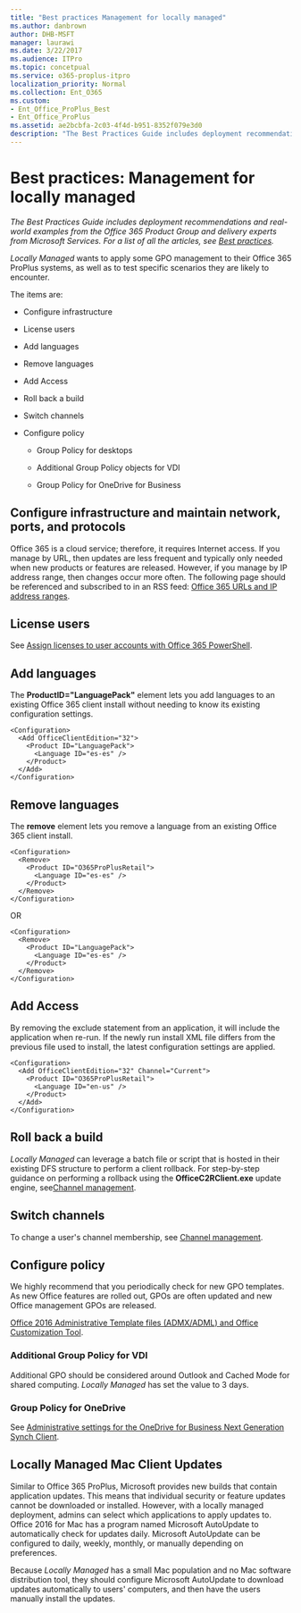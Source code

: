 ```yaml
---
title: "Best practices Management for locally managed"
ms.author: danbrown
author: DHB-MSFT
manager: laurawi
ms.date: 3/22/2017
ms.audience: ITPro
ms.topic: concetpual
ms.service: o365-proplus-itpro
localization_priority: Normal
ms.collection: Ent_O365
ms.custom:
- Ent_Office_ProPlus_Best
- Ent_Office_ProPlus
ms.assetid: ae2bcbfa-2c03-4f4d-b951-8352f079e3d0
description: "The Best Practices Guide includes deployment recommendations and real-world examples from the Office 365 Product Group and delivery experts from Microsoft Services. For a list of all the articles, see Best practices."
---
```


# Best practices: Management for locally managed

 *The Best Practices Guide includes deployment recommendations and real-world examples from the Office 365 Product Group and delivery experts from Microsoft Services. For a list of all the articles, see [Best practices](best-practices.md).* 
  
 *Locally Managed*  wants to apply some GPO management to their Office 365 ProPlus systems, as well as to test specific scenarios they are likely to encounter.
  
The items are:
  
- Configure infrastructure
    
- License users
    
- Add languages
    
- Remove languages
    
- Add Access
    
- Roll back a build
    
- Switch channels
    
- Configure policy
    
  - Group Policy for desktops
    
  - Additional Group Policy objects for VDI
    
  - Group Policy for OneDrive for Business
    
## Configure infrastructure and maintain network, ports, and protocols

Office 365 is a cloud service; therefore, it requires Internet access. If you manage by URL, then updates are less frequent and typically only needed when new products or features are released. However, if you manage by IP address range, then changes occur more often. The following page should be referenced and subscribed to in an RSS feed: [Office 365 URLs and IP address ranges](https://support.office.com/en-us/article/Office-365-URLs-and-IP-address-ranges-8548a211-3fe7-47cb-abb1-355ea5aa88a2?ui=en-US&amp;rs=en-US&amp;ad=US).
  
## License users

See [Assign licenses to user accounts with Office 365 PowerShell](https://technet.microsoft.com/en-us/library/dn771770.aspx).
  
## Add languages

The **ProductID="LanguagePack"** element lets you add languages to an existing Office 365 client install without needing to know its existing configuration settings.
  
```
<Configuration>
  <Add OfficeClientEdition="32">
    <Product ID="LanguagePack">
      <Language ID="es-es" />
    </Product>
  </Add>
</Configuration> 
```

## Remove languages

The **remove** element lets you remove a language from an existing Office 365 client install.
  
```
<Configuration>
  <Remove>
    <Product ID="O365ProPlusRetail">
      <Language ID="es-es" />
    </Product>
  </Remove>
</Configuration> 
```

OR
  
```
<Configuration>
  <Remove>
    <Product ID="LanguagePack">
      <Language ID="es-es" />
    </Product>
  </Remove>
</Configuration> 
```

## Add Access

By removing the exclude statement from an application, it will include the application when re-run. If the newly run install XML file differs from the previous file used to install, the latest configuration settings are applied.
  
```
<Configuration>
  <Add OfficeClientEdition="32" Channel="Current">
    <Product ID="O365ProPlusRetail">
      <Language ID="en-us" />
    </Product>
  </Add>
</Configuration> 
```

## Roll back a build

 *Locally Managed*  can leverage a batch file or script that is hosted in their existing DFS structure to perform a client rollback. For step-by-step guidance on performing a rollback using the **OfficeC2RClient.exe** update engine, see[Channel management](best-practices-channel-management.md).
  
## Switch channels

To change a user's channel membership, see [Channel management](best-practices-channel-management.md).
  
## Configure policy

We highly recommend that you periodically check for new GPO templates. As new Office features are rolled out, GPOs are often updated and new Office management GPOs are released.
  
[Office 2016 Administrative Template files (ADMX/ADML) and Office Customization Tool](https://www.microsoft.com/en-us/download/details.aspx?id=49030).
  
### Additional Group Policy for VDI

Additional GPO should be considered around Outlook and Cached Mode for shared computing.  *Locally Managed*  has set the value to 3 days.
  
### Group Policy for OneDrive

See [Administrative settings for the OneDrive for Business Next Generation Synch Client](https://support.office.com/en-us/article/Administrative-settings-for-the-new-OneDrive-sync-client-0ecb2cf5-8882-42b3-a6e9-be6bda30899c?ui=en-US&amp;rs=en-US&amp;ad=US).
  
## Locally Managed Mac Client Updates

Similar to Office 365 ProPlus, Microsoft provides new builds that contain application updates. This means that individual security or feature updates cannot be downloaded or installed. However, with a locally managed deployment, admins can select which applications to apply updates to. Office 2016 for Mac has a program named Microsoft AutoUpdate to automatically check for updates daily. Microsoft AutoUpdate can be configured to daily, weekly, monthly, or manually depending on preferences.
  
Because  *Locally Managed*  has a small Mac population and no Mac software distribution tool, they should configure Microsoft AutoUpdate to download updates automatically to users' computers, and then have the users manually install the updates.
  

